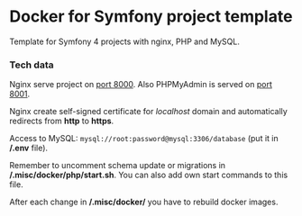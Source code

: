 # Docker for Symfony project template

Template for Symfony 4 projects with nginx, PHP and MySQL.

### Tech data

Nginx serve project on [port 8000](https://localhost:8000). Also PHPMyAdmin is
 served on [port 8001](http://localhost:8001).

Nginx create self-signed certificate for _localhost_ domain and automatically
 redirects from **http** to **https**.

Access to MySQL: `mysql://root:password@mysql:3306/database` (put it in
 **/.env** file).

Remember to uncomment schema update or migrations in
 **/.misc/docker/php/start.sh**. You can also add own start commands to this file.

After each change in **/.misc/docker/** you have to rebuild docker images.
